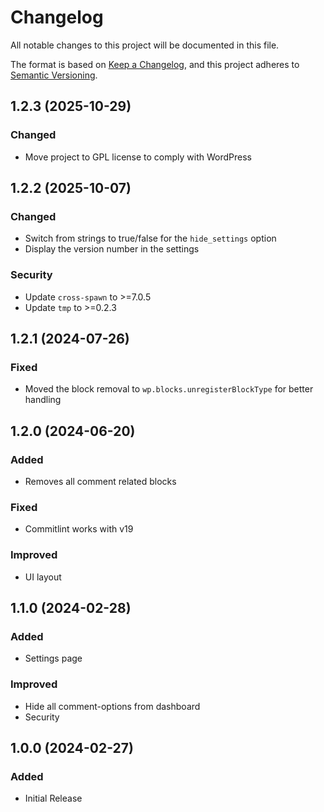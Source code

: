 # Changelog

All notable changes to this project will be documented in this file.

The format is based on [Keep a Changelog](https://keepachangelog.com/en/1.1.0/),
and this project adheres to [Semantic Versioning](https://semver.org/spec/v2.0.0.html).

## 1.2.3 (2025-10-29)

### Changed

- Move project to GPL license to comply with WordPress

## 1.2.2 (2025-10-07)

### Changed

- Switch from strings to true/false for the `hide_settings` option
- Display the version number in the settings

### Security

- Update `cross-spawn` to >=7.0.5
- Update `tmp` to >=0.2.3

## 1.2.1 (2024-07-26)

### Fixed

- Moved the block removal to `wp.blocks.unregisterBlockType` for better handling

## 1.2.0 (2024-06-20)

### Added

- Removes all comment related blocks

### Fixed

- Commitlint works with v19

### Improved

- UI layout

## 1.1.0 (2024-02-28)

### Added

- Settings page

### Improved

- Hide all comment-options from dashboard
- Security

## 1.0.0 (2024-02-27)

### Added

- Initial Release
